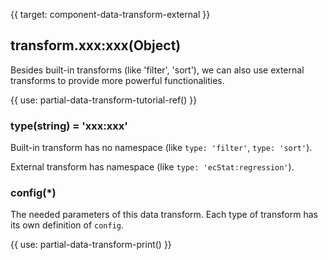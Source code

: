 
{{ target: component-data-transform-external }}

## transform.xxx:xxx(Object)

Besides built-in transforms (like 'filter', 'sort'), we can also use external transforms to provide more powerful functionalities.

{{ use: partial-data-transform-tutorial-ref() }}

### type(string) = 'xxx:xxx'

Built-in transform has no namespace (like `type: 'filter'`, `type: 'sort'`).

External transform has namespace (like `type: 'ecStat:regression'`).

### config(*)

The needed parameters of this data transform. Each type of transform has its own definition of `config`.

{{ use: partial-data-transform-print() }}

